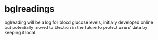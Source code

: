 # bglreadings
bglreading will be a log for blood glucose levels, initially developed online but potentially moved to Electron in the future to protect users' data by keeping it local
